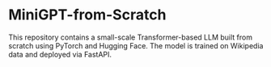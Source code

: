 # MiniGPT-from-Scratch
This repository contains a small-scale Transformer-based LLM built from scratch using PyTorch and Hugging Face. The model is trained on Wikipedia data and deployed via FastAPI.
